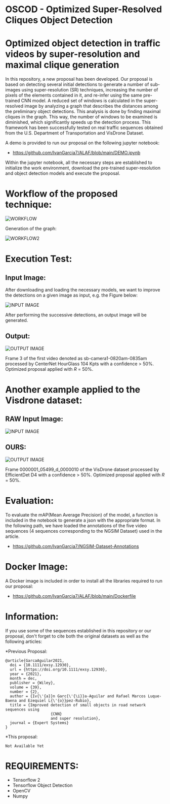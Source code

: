 # OSCOD - Optimized Super-Resolved Cliques Object Detection

# Optimized object detection in traffic videos by super-resolution and maximal clique generation

In this repository, a new proposal has been developed. Our proposal is based on detecting several initial detections to generate a number of sub-images using super-resolution (SR) techniques, increasing the number of pixels of the elements contained in it, and re-infer using the same pre-trained CNN model. A reduced set of windows is calculated in the super-resolved image by analyzing a graph that describes the distances among the preliminary object detections. This analysis is done by finding maximal cliques in the graph. This way, the number of windows to be examined is diminished, which significantly speeds up the detection process. 
This framework has been successfully tested on real traffic sequences obtained from the U.S. Department of Transportation and VisDrone Dataset.

A demo is provided to run our proposal on the following jupyter notebook:

* https://github.com/IvanGarcia7/ALAF/blob/main/DEMO.ipynb

Within the jupyter notebook, all the necessary steps are established to initialize the work environment, download the pre-trained super-resolution and object detection models and execute the proposal. 

# Workflow of the proposed technique:

![WORKFLOW](https://github.com/IvanGarcia7/OSCOD/blob/main/images/frameworkp1.jpg?raw=true)

Generation of the graph:

![WORKFLOW2](https://github.com/IvanGarcia7/OSCOD/blob/main/images/frameworkp2.png?raw=true)

# Execution Test:

## Input Image:

After downloading and loading the necessary models, we want to improve the detections on a given image as input, e.g. the Figure below:

![INPUT IMAGE](https://github.com/IvanGarcia7/OSCOD/blob/main/images/ex1-raw.jpg?raw=true)


After performing the successive detections, an output image will be generated. 

## Output:

![OUTPUT IMAGE](https://github.com/IvanGarcia7/OSCOD/blob/main/images/ex1-ours.jpg?raw=true)

Frame 3 of the first video denoted as sb-camera1-0820am-0835am processed by CenterNet HourGlass 104 Kpts with a confidence $>$ 50\%. Optimized proposal applied with $R$ = 50\%.


# Another example applied to the Visdrone dataset:

## RAW Input Image:

![INPUT IMAGE](https://github.com/IvanGarcia7/OSCOD/blob/main/images/ex2-raw.jpg?raw=true)


## OURS:

![OUTPUT IMAGE](https://github.com/IvanGarcia7/OSCOD/blob/main/images/ex2-ours.jpg?raw=true)

Frame 0000001\_05499\_d\_0000010 of the VisDrone dataset processed by EfficientDet D4 with a confidence $>$ 50\%. Optimized proposal applied with $R$ = 50\%.


# Evaluation:

To evaluate the mAP(Mean Average Precision) of the model, a function is included in the notebook to generate a json with the appropriate format. In the following path, we have loaded the annotations of the five video sequences (4 sequences corresponding to the NGSIM Dataset) used in the article.

* https://github.com/IvanGarcia7/NGSIM-Dataset-Annotations


# Docker Image:

A Docker image is included in order to install all the libraries required to run our proposal:

* https://github.com/IvanGarcia7/ALAF/blob/main/Dockerfile

# Information:

If you use some of the sequences established in this repository or our proposal, don't forget to cite both the original datasets as well as the following articles:

*Previous Proposal:

```
@article{GarcaAguilar2021,
  doi = {10.1111/exsy.12930},
  url = {https://doi.org/10.1111/exsy.12930},
  year = {2021},
  month = dec,
  publisher = {Wiley},
  volume = {39},
  number = {2},
  author = {Iv{\'{a}}n Garc{\'{\i}}a-Aguilar and Rafael Marcos Luque-Baena and Ezequiel L{\'{o}}pez-Rubio},
  title = {Improved detection of small objects in road network sequences using
		            {CNN}
		            and super resolution},
  journal = {Expert Systems}
}
```

*This proposal:

```
Not Available Yet
```


# REQUIREMENTS:

* Tensorflow 2
* Tensorflow Object Detection
* OpenCV
* Numpy

